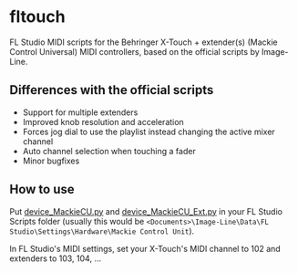 # fltouch
FL Studio MIDI scripts for the Behringer X-Touch + extender(s) (Mackie Control Universal) MIDI controllers, based on the official scripts by Image-Line.

## Differences with the official scripts
- Support for multiple extenders
- Improved knob resolution and acceleration
- Forces jog dial to use the playlist instead changing the active mixer channel
- Auto channel selection when touching a fader
- Minor bugfixes

## How to use
Put [device_MackieCU.py](./device_MackieCU.py) and [device_MackieCU_Ext.py](./device_MackieCU.py) in your FL Studio Scripts folder (usually this would be `<Documents>\Image-Line\Data\FL Studio\Settings\Hardware\Mackie Control Unit`).

In FL Studio's MIDI settings, set your X-Touch's MIDI channel to 102 and extenders to 103, 104, ...